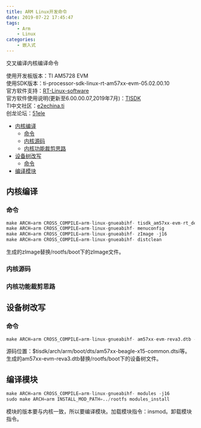 ```yaml
---
title: ARM Linux开发命令
date: 2019-07-22 17:45:47
tags:
    - Arm
    - Linux
categories: 
    - 嵌入式
---
```


交叉编译内核编译命令

<!-- more -->

使用开发板版本：TI AM5728 EVM  
使用SDK版本：ti-processor-sdk-linux-rt-am57xx-evm-05.02.00.10  
官方软件支持：[RT-Linux-software](http://software-dl.ti.com/processor-sdk-linux-rt/esd/AM57X/latest/index_FDS.html)  
官方软件使用说明(更新至6.00.00.07,2019年7月)：[TISDK](http://software-dl.ti.com/processor-sdk-linux/esd/docs/06_00_00_07/linux/index.html)  
TI中文社区：[e2echina.ti](https://e2echina.ti.com/)  
创龙论坛：[51ele](http://www.51ele.net/)  

- [内核编译](#内核编译)
  - [命令](#命令)
  - [内核源码](#内核源码)
  - [内核功能裁剪思路](#内核功能裁剪思路)
- [设备树改写](#设备树改写)
  - [命令](#命令-1)
- [编译模块](#编译模块)
  
## 内核编译

### 命令

``` s
make ARCH=arm CROSS_COMPILE=arm-linux-gnueabihf- tisdk_am57xx-evm-rt_defconfig 
make ARCH=arm CROSS_COMPILE=arm-linux-gnueabihf- menuconfig
make ARCH=arm CROSS_COMPILE=arm-linux-gnueabihf- zImage -j16
make ARCH=arm CROSS_COMPILE=arm-linux-gnueabihf- distclean
```

生成的zImage替换/rootfs/boot下的zImage文件。

### 内核源码

### 内核功能裁剪思路

## 设备树改写

### 命令

``` s
make ARCH=arm CROSS_COMPILE=arm-linux-gnueabihf- am57xx-evm-reva3.dtb -j8
```

源码位置：$tisdk/arch/arm/boot/dts/am57xx-beagle-x15-common.dtsi等。生成的am57xx-evm-reva3.dtb替换/rootfs/boot下的设备树文件。  

## 编译模块

``` s
make ARCH=arm CROSS_COMPILE=arm-linux-gnueabihf- modules -j16
sudo make ARCH=arm INSTALL_MOD_PATH=../rootfs modules_install
```

模块的版本要与内核一致，所以要编译模块。加载模块指令：insmod。卸载模块指令。

